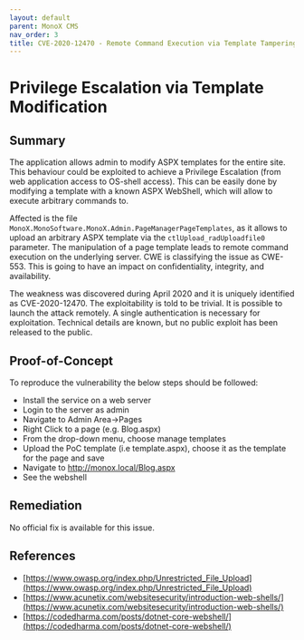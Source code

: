 ```yaml
---
layout: default
parent: MonoX CMS
nav_order: 3
title: CVE-2020-12470 - Remote Command Execution via Template Tampering
---
```

# Privilege Escalation via Template Modification

## Summary

The application allows admin to modify ASPX templates for the entire site. This behaviour could be exploited to achieve a Privilege Escalation (from web application access to OS-shell access). This can be easily done by modifying a template with a known ASPX WebShell, which will allow to execute arbitrary commands to.

Affected is the file `MonoX.MonoSoftware.MonoX.Admin.PageManagerPageTemplates`, as it allows to upload an arbitrary ASPX template via the `ctlUpload_radUploadfile0` parameter. The manipulation of a page template leads to remote command execution on the underlying server. CWE is classifying the issue as CWE-553. This is going to have an impact on confidentiality, integrity, and availability.

The weakness was discovered during April 2020 and it is uniquely identified as CVE-2020-12470. The exploitability is told to be trivial. It is possible to launch the attack remotely. A single authentication is necessary for exploitation. Technical details are known, but no public exploit has been released to the public.

## Proof-of-Concept

To reproduce the vulnerability the below steps should be followed: 

* Install the service on a web server
* Login to the server as admin
* Navigate to Admin Area->Pages 
* Right Click to a page (e.g. Blog.aspx)
* From the drop-down menu, choose manage templates
* Upload the PoC template (i.e template.aspx), choose it as the template for the page and save
* Navigate to http://monox.local/Blog.aspx
* See the webshell

## Remediation

No official fix is available for this issue.

## References

*  [https://www.owasp.org/index.php/Unrestricted_File_Upload](https://www.owasp.org/index.php/Unrestricted_File_Upload)
*  [https://www.acunetix.com/websitesecurity/introduction-web-shells/](https://www.acunetix.com/websitesecurity/introduction-web-shells/)
*  [https://codedharma.com/posts/dotnet-core-webshell/](https://codedharma.com/posts/dotnet-core-webshell/)
